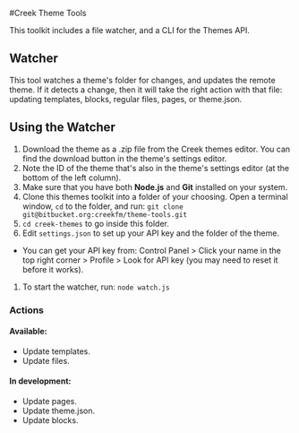 #Creek Theme Tools

This toolkit includes a file watcher, and a CLI for the Themes API.

## Watcher

This tool watches a theme's folder for changes, and updates the remote theme. If it detects a change, then it will take the right action with that file: updating templates, blocks, regular files, pages, or theme.json.

## Using the Watcher

1. Download the theme as a .zip file from the Creek themes editor. You can find the download button in the theme's settings editor.
1. Note the ID of the theme that's also in the theme's settings editor (at the bottom of the left column).
1. Make sure that you have both **Node.js** and **Git** installed on your system.
1. Clone this themes toolkit into a folder of your choosing. Open a terminal window, `cd` to the folder, and run: `git clone git@bitbucket.org:creekfm/theme-tools.git`
1. `cd creek-themes` to go inside this folder.
1. Edit `settings.json` to set up your API key and the folder of the theme.
  - You can get your API key from: Control Panel > Click your name in the top right corner > Profile > Look for API key (you may need to reset it before it works).
1. To start the watcher, run: `node watch.js`

### Actions

#### Available:

- Update templates.
- Update files.

#### In development:

- Update pages.
- Update theme.json.
- Update blocks.
